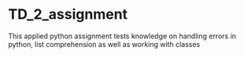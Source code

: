 # TD_2_assignment
This applied python assignment tests knowledge on handling errors in python, list comprehension as well as working with classes
